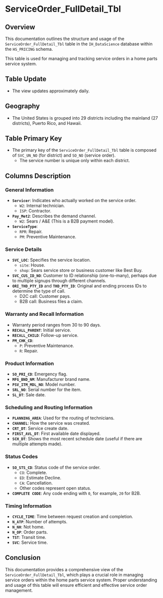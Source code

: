 # ServiceOrder_FullDetail_Tbl

## Overview

This documentation outlines the structure and usage of the `ServiceOrder_FullDetail_Tbl` table in the `IH_DataScience` database within the `HS_PRICING` schema. 

This table is used for managing and tracking service orders in a home parts service system.

## Table Update

- The view updates approximately daily.

## Geography

- The United States is grouped into 29 districts including the mainland (27 districts), Puerto Rico, and Hawaii.

## Table Primary Key

- The primary key of the `ServiceOrder_FullDetail_Tbl` table is composed of `SVC_UN_NO` (for district) and `SO_NO` (service order).
  - The service number is unique only within each district.

## Columns Description

### General Information

- **`Servicer`**: Indicates who actually worked on the service order.
  - `W2`: Internal technician.
  - `ISP`: Contractor.
- **`Pay_Met2`**: Describes the demand channel.
  - `W2`: Sears / A&E (This is a B2B payment model).
- **`ServiceType`**:
  - `RPR`: Repair.
  - `PM`: Preventive Maintenance.

### Service Details

- **`SVC_LOC`**: Specifies the service location.
  - `site`: House.
  - `shop`: Sears service store or business customer like Best Buy.
- **`SVC_CUS_ID_NO`**: Customer to ID relationship (one-to-many), perhaps due to multiple signups through different channels.
- **`ORI_THD_PTY_ID`** and **`THD_PTY_ID`**: Original and ending process IDs to determine the type of call.
  - D2C call: Customer pays.
  - B2B call: Business files a claim.

### Warranty and Recall Information

- Warranty period ranges from 30 to 90 days.
- **`RECALL_PARENT`**: Initial service.
- **`RECALL_CHILD`**: Follow-up service.
- **`PM_CHK_CD`**:
  - `P`: Preventive Maintenance.
  - `R`: Repair.

### Product Information

- **`SO_PRI_CD`**: Emergency flag.
- **`MFG_BND_NM`**: Manufacturer brand name.
- **`PSV_ITM_MDL_NO`**: Model number.
- **`SRL_NO`**: Serial number for the item.
- **`SL_DT`**: Sale date.

### Scheduling and Routing Information

- **`PLANNING_AREA`**: Used for the routing of technicians.
- **`CHANNEL`**: How the service was created.
- **`CRT_DT`**: Service create date.
- **`FIRST_AVL_DT`**: First available date displayed.
- **`SCH_DT`**: Shows the most recent schedule date (useful if there are multiple attempts made).

### Status Codes

- **`SO_STS_CD`**: Status code of the service order.
  - `CO`: Complete.
  - `ED`: Estimate Decline.
  - `CA`: Cancellation.
  - Other codes represent open status.
- **`COMPLETE CODE`**: Any code ending with `0`, for example, `20` for B2B.

### Timing Information

- **`CYCLE_TIME`**: Time between request creation and completion.
- **`N_ATP`**: Number of attempts.
- **`N_NH`**: Not home.
- **`N_OP`**: Order parts.
- **`TST`**: Transit time.
- **`SVC`**: Service time.

## Conclusion

This documentation provides a comprehensive view of the `ServiceOrder_FullDetail_Tbl`, which plays a crucial role in managing service orders within the home parts service system. Proper understanding and usage of this table will ensure efficient and effective service order management.
